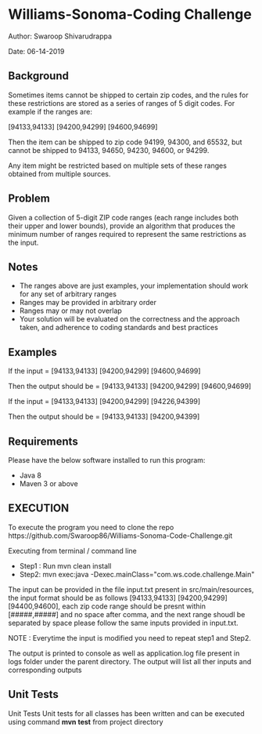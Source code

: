<h1>Williams-Sonoma-Coding Challenge</h1>
<p>Author: Swaroop Shivarudrappa</p>
<p>Date: 06-14-2019</p>

<h2>Background</h2>
<p>Sometimes items cannot be shipped to certain zip codes, and the rules for these restrictions are stored as a series of ranges of 5 digit codes. For example if the ranges are:</p>
<p>[94133,94133] [94200,94299] [94600,94699]</p>
<p>Then the item can be shipped to zip code 94199, 94300, and 65532, but cannot be shipped to 94133, 94650, 94230, 94600, or 94299.</p>
<p>Any item might be restricted based on multiple sets of these ranges obtained from multiple sources.</p>

<h2>Problem</h2>
<p>Given a collection of 5-digit ZIP code ranges (each range includes both their upper and lower bounds), provide an algorithm that produces the minimum number of ranges required to represent the same restrictions as the input.</p>

<h2>Notes</h2>
<ul>
  <li>The ranges above are just examples, your implementation should work for any set of arbitrary ranges</li>
  <li>Ranges may be provided in arbitrary order</li>
  <li>Ranges may or may not overlap</li>
  <li>Your solution will be evaluated on the correctness and the approach taken, and adherence to coding standards and best practices</li>
</ul>
<h2>Examples</h2>
<p>If the input = [94133,94133] [94200,94299] [94600,94699]</p>
<p>Then the output should be = [94133,94133] [94200,94299] [94600,94699]</p>
<p>If the input = [94133,94133] [94200,94299] [94226,94399]</p>
<p>Then the output should be = [94133,94133] [94200,94399]</p>

<h2>Requirements</h2>
<p>Please have the below software installed to run this program:</p>
<ul>
  <li>Java 8</li>
  <li>Maven 3 or above</li>
</ul>

<h2>EXECUTION</h2>
<p>To execute the program you need to clone the repo https://github.com/Swaroop86/Williams-Sonoma-Code-Challenge.git</p>
<p>Executing from terminal / command line</p>
<ul>
  <li>Step1 : Run mvn clean install</li>
  <li>Step2: mvn exec:java -Dexec.mainClass="com.ws.code.challenge.Main"</li>
</ul>

<p>The input can be provided in the file input.txt present in src/main/resources, the input format should be as follows [94133,94133] [94200,94299] [94400,94600], each zip code range should be presnt within [#####,#####] and no space after comma, and the next range shoudl be separated by space please follow the same inputs provided in input.txt.</p>

<p>NOTE : Everytime the input is modified you need to repeat step1 and Step2.</p>

<p>The output is printed to console as well as application.log file present in logs folder under the parent directory. The output will list all ther inputs and corresponding outputs</p>


<h2>Unit Tests</h2>
<p>Unit Tests Unit tests for all classes has been written and can be executed using command <strong>mvn test</strong> from project directory</p>

